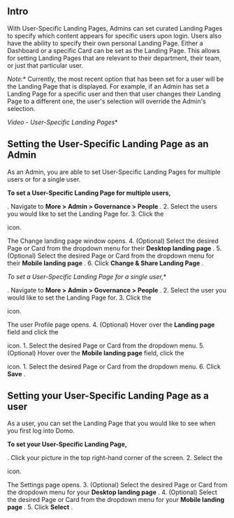 

Intro
-------

With User-Specific Landing Pages, Admins can set curated Landing Pages to specify which content appears for specific users upon login. Users also have the ability to specify their own personal Landing Page. Either a Dashboard or a specific Card can be set as the Landing Page. This allows for setting Landing Pages that are relevant to their department, their team, or just that particular user.

*Note:**
 Currently, the most recent option that has been set for a user will be the Landing Page that is displayed. For example, if an Admin has set a Landing Page for a specific user and then that user changes their Landing Page to a different one, the user's selection will override the Admin's selection.

*Video - User-Specific Landing Pages**


 Setting the User-Specific Landing Page as an Admin
----------------------------------------------------

As an Admin, you are able to set User-Specific Landing Pages for multiple users or for a single user.


**To set a User-Specific Landing Page for multiple users,**

. Navigate to
 **More > Admin > Governance > People**
 .
2. Select the users you would like to set the Landing Page for.
3. Click the

icon.


 The Change landing page window opens.
4. (Optional) Select the desired Page or Card from the dropdown menu for their
 **Desktop landing page**
 .
5. (Optional) Select the desired Page or Card from the dropdown menu for their
 **Mobile landing page**
 .
6. Click
 **Change & Share Landing Page**
 .

*To set a User-Specific Landing Page for a single user,**

. Navigate to
 **More > Admin > Governance > People**
 .
2. Select the user you would like to set the Landing Page for.
3. Click the

icon.


 The user Profile page opens.
4. (Optional) Hover over the
 **Landing page**
 field and click the

icon.
	1. Select the desired Page or Card from the dropdown menu.
5. (Optional) Hover over the
 **Mobile landing page**
 field, click the

icon.
	1. Select the desired Page or Card from the dropdown menu.
6. Click
 **Save**
 .

Setting your User-Specific Landing Page as a user
---------------------------------------------------

As a user, you can set the Landing Page that you would like to see when you first log into Domo.


**To set your User-Specific Landing Page,**

. Click your picture in the top right-hand corner of the screen.
2. Select the

icon.


 The Settings page opens.
3. (Optional) Select the desired Page or Card from the dropdown menu for your
 **Desktop landing page**
 .
4. (Optional) Select the desired Page or Card from the dropdown menu for your
 **Mobile landing page**
 .
5. Click
 **Select**
 .



